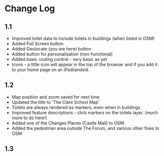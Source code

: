 # Change Log

## 1.1
* Improved toilet data to include toilets in buildings (when listed in OSM)
* Added Full Screen button
* Added Geolocate (you are here) button 
* Added button for personalisation (non-functional)
* Added basic routing control - very basic as yet
* Icons - a little icon will appear in the top of the browser and if you add it to your home page on an iPad/andoid.

## 1.2
* Map position and zoom saved for next time
* Updated the title to 'The Clare School Map'
* Toilets are always rendered as markers, even when in buildings
* Improved feature descriptions - click markers on the toilets layer. (much more to do here!)
* Added one of the Changes Places (Castle Mall) to OSM
* Added the pedestrian area outside The Forum, and various other fixes to OSM

## 1.3

